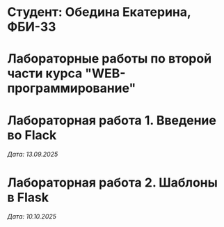 # Студент: Обедина Екатерина, ФБИ-33

# Лабораторные работы по второй части курса "WEB-программирование"

# Лабораторная работа 1. Введение во Flack

*Дата: 13.09.2025*

# Лабораторная работа 2. Шаблоны в Flask

*Дата: 10.10.2025*